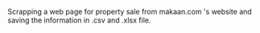 Scrapping a web page for property sale from makaan.com 's website and saving the information in .csv and .xlsx file.
